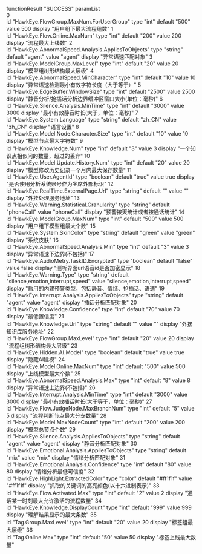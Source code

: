	
functionResult	"SUCCESS"
paramList	
0	
id	"HawkEye.FlowGroup.MaxNum.ForUserGroup"
type	"int"
default	"500"
value	500
display	"用户组下最大流程组数"
1	
id	"HawkEye.Flow.Online.MaxNum"
type	"int"
default	"200"
value	200
display	"流程最大上线数"
2	
id	"HawkEye.AbnormalSpeed.Analysis.AppliesToObjects"
type	"string"
default	"agent"
value	"agent"
display	"异常语速匹配对象"
3	
id	"HawkEye.ModelGroup.MaxLevel"
type	"int"
default	"20"
value	20
display	"模型组树形结构最大层级"
4	
id	"HawkEye.AbnormalSpeed.MinCharacter"
type	"int"
default	"10"
value	10
display	"异常语速检测最小有效字符长度（大于等于）"
5	
id	"HawkEye.EdgeBuffer.WindowSize"
type	"int"
default	"2500"
value	2500
display	"静音分析/抢插话分析边界缓冲区窗口大小(单位：毫秒)"
6	
id	"HawkEye.Silence.Analysis.MinTime"
type	"int"
default	"3000"
value	3000
display	"最小有效静音时长(大于，单位：毫秒)"
7	
id	"HawkEye.System.Language"
type	"string"
default	"zh_CN"
value	"zh_CN"
display	"语言设置"
8	
id	"HawkEye.Model.Node.Character.Size"
type	"int"
default	"10"
value	10
display	"模型节点最大字符数"
9	
id	"HawkEye.Knowledge.Num"
type	"int"
default	"3"
value	3
display	"一个知识点相似问的数量，超过的丢弃"
10	
id	"HawkEye.Model.Update.History.Num"
type	"int"
default	"20"
value	20
display	"模型修改历史记录一个月内最大保存数量"
11	
id	"HawkEye.User.AgentId"
type	"boolean"
default	"true"
value	true
display	"是否使用分析系统账号作为坐席外部标识"
12	
id	"HawkEye.RealTime.ExternalPage.Url"
type	"string"
default	""
value	""
display	"外挂处理服务地址"
13	
id	"HawkEye.Warning.Statistical.Granularity"
type	"string"
default	"phoneCall"
value	"phoneCall"
display	"预警按天统计或者按通话统计"
14	
id	"HawkEye.ModelGroup.MaxNum"
type	"int"
default	"500"
value	500
display	"用户组下模型组最大个数"
15	
id	"HawkEye.System.SkinColor"
type	"string"
default	"green"
value	"green"
display	"系统皮肤"
16	
id	"HawkEye.AbnormalSpeed.Analysis.Min"
type	"int"
default	"3"
value	3
display	"异常语速下边界(不包括)"
17	
id	"HawkEye.AudioMetry.TaskID.Encrypted"
type	"boolean"
default	"false"
value	false
display	"测听界面url语音id是否加密显示"
18	
id	"HawkEye.Warning.Type"
type	"string"
default	"silence,emotion,interrupt,speed"
value	"silence,emotion,interrupt,speed"
display	"启用的内建预警类型，包括静音、情绪、抢插话、语速"
19	
id	"HawkEye.Interrupt.Analysis.AppliesToObjects"
type	"string"
default	"agent"
value	"agent"
display	"插话分析匹配对象"
20	
id	"HawkEye.Knowledge.Confidence"
type	"int"
default	"70"
value	70
display	"最低置信度"
21	
id	"HawkEye.Knowledge.Url"
type	"string"
default	""
value	""
display	"外接知识库服务地址"
22	
id	"HawkEye.FlowGroup.MaxLevel"
type	"int"
default	"20"
value	20
display	"流程组树形结构最大层级"
23	
id	"HawkEye.Hidden.AI.Model"
type	"boolean"
default	"true"
value	true
display	"隐藏AI建模"
24	
id	"HawkEye.Model.Online.MaxNum"
type	"int"
default	"500"
value	500
display	"上线模型最大个数"
25	
id	"HawkEye.AbnormalSpeed.Analysis.Max"
type	"int"
default	"8"
value	8
display	"异常语速上边界(不包括)"
26	
id	"HawkEye.Interrupt.Analysis.MinTime"
type	"int"
default	"3000"
value	3000
display	"最小有效插话时长(大于等于，单位：毫秒)"
27	
id	"HawkEye.Flow.JudgeNode.MaxBranchNum"
type	"int"
default	"5"
value	5
display	"流程判断节点最大分支数量"
28	
id	"HawkEye.Model.MaxNodeCount"
type	"int"
default	"200"
value	200
display	"模型总节点个数"
29	
id	"HawkEye.Silence.Analysis.AppliesToObjects"
type	"string"
default	"agent"
value	"agent"
display	"静音分析匹配对象"
30	
id	"HawkEye.Emotional.Analysis.AppliesToObjects"
type	"string"
default	"mix"
value	"mix"
display	"情绪分析匹配对象"
31	
id	"HawkEye.Emotional.Analysis.Confidence"
type	"int"
default	"80"
value	80
display	"情绪分析最低可信度"
32	
id	"HawkEye.HighLight.ExtractedColor"
type	"color"
default	"#ff1f1f"
value	"#ff1f1f"
display	"抓取的关键词的高亮颜色(以十六进制表示)"
33	
id	"HawkEye.Flow.Activated.Max"
type	"int"
default	"2"
value	2
display	"通话某一时刻最大允许激活的流程数量"
34	
id	"HawkEye.Knowledge.DisplayCount"
type	"int"
default	"999"
value	999
display	"理解结果显示的最大条数"
35	
id	"Tag.Group.MaxLevel"
type	"int"
default	"20"
value	20
display	"标签组最大层级"
36	
id	"Tag.Online.Max"
type	"int"
default	"50"
value	50
display	"标签上线最大数量"